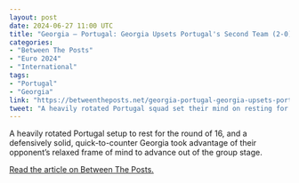 ```yaml
---
layout: post
date: 2024-06-27 11:00 UTC
title: "Georgia — Portugal: Georgia Upsets Portugal's Second Team (2-0)"
categories:
- "Between The Posts"
- "Euro 2024"
- "International"
tags:
- "Portugal"
- "Georgia"
link: "https://betweentheposts.net/georgia-portugal-georgia-upsets-portugals-second-team-2-0/"
tweet: "A heavily rotated Portugal squad set their mind on resting for the round of 16, and a defensively solid, quick-to-counter Georgia took advantage of their opponent’s relaxed frame of mind to advance out of the group stage. @BetweenThePosts"
---
```


A heavily rotated Portugal setup to rest for the round of 16, and a defensively solid, quick-to-counter Georgia took advantage of their opponent’s relaxed frame of mind to advance out of the group stage.

<!---more--->

[Read the article on Between The Posts.](https://betweentheposts.net/georgia-portugal-georgia-upsets-portugals-second-team-2-0/)
